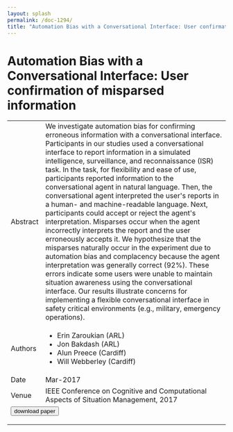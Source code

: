 ```yaml
---
layout: splash
permalink: /doc-1294/
title: "Automation Bias with a Conversational Interface: User confirmation of misparsed information"
---
```


# Automation Bias with a Conversational Interface: User confirmation of misparsed information

<table>
    <tbody>
    <tr>
        <td>Abstract</td>
        <td>We investigate automation bias for confirming erroneous information with a conversational interface. Participants in our studies used a conversational interface to report information in a simulated intelligence, surveillance, and reconnaissance (ISR) task. In the task, for flexibility and ease of use, participants reported information to the conversational agent in natural language. Then, the conversational agent interpreted the user's reports in a human- and machine-readable language. Next, participants could accept or reject the agent's interpretation. Misparses occur when the agent incorrectly interprets the report and the user erroneously accepts it. We hypothesize that the misparses naturally occur in the experiment due to automation bias and complacency because the agent interpretation was generally correct (92%). These errors indicate some users were unable to maintain situation awareness using the conversational interface. Our results illustrate concerns for implementing a flexible conversational interface in safety critical environments (e.g., military, emergency operations).</td>
    </tr>
    <tr>
        <td>Authors</td>
        <td>
            <ul>
                <li>Erin Zaroukian (ARL)</li>
                <li>Jon Bakdash (ARL)</li>
                <li>Alun Preece (Cardiff)</li>
                <li>Will Webberley (Cardiff)</li>
            </ul>
        </td>
    </tr>
    <tr>
        <td>Date</td>
        <td>Mar-2017</td>
    </tr>
    <tr>
        <td>Venue</td>
        <td>IEEE Conference on Cognitive and Computational Aspects of Situation Management, 2017</td>
    </tr>
        <tr>
            <td colspan="2">
                <form method="get" action="https://dais-ita.org/sites/default/files/CogSIMA2017_170322.pdf">
                    <button type="submit">download paper</button>
                </form>
            </td>
        </tr>
    </tbody>
</table>

